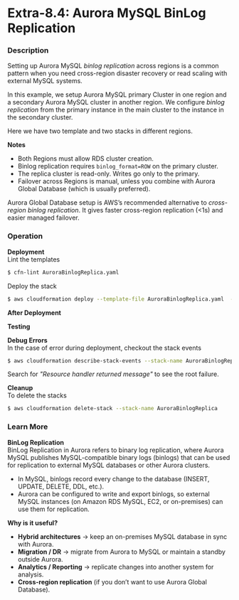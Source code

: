 # Extra-8.4: Aurora MySQL BinLog Replication

### Description

Setting up Aurora MySQL _binlog replication_ across regions is a common pattern when you need cross-region disaster recovery or read scaling with external MySQL systems.   

In this example, we setup Aurora MySQL primary Cluster in one region and a secondary Aurora MySQL cluster in another region.
We configure _binlog replication_ from the primary instance in the main cluster to the instance in the secondary cluster.  

Here we have two template and two stacks in different regions.

**Notes**
* Both Regions must allow RDS cluster creation.
* Binlog replication requires `binlog_format=ROW` on the primary cluster.
* The replica cluster is read-only. Writes go only to the primary.
* Failover across Regions is manual, unless you combine with Aurora Global Database (which is usually preferred).

Aurora Global Database setup is AWS’s recommended alternative to _cross-region binlog replication_. It gives faster cross-region replication (<1s) and easier managed failover.   

### Operation

**Deployment**  
Lint the templates

```bash
$ cfn-lint AuroraBinlogReplica.yaml
```

Deploy the stack

```bash
$ aws cloudformation deploy --template-file AuroraBinlogReplica.yaml  --stack-name AuroraBinlogReplica --parameter-overrides file://secret-parameters.json --capabilities CAPABILITY_NAMED_IAM
```

**After Deployment**


**Testing**

**Debug Errors**  
 In the case of error during deployment, checkout the stack events

```bash
$ aws cloudformation describe-stack-events --stack-name AuroraBinlogReplica > events.json
```

Search for _"Resource handler returned message"_ to see the root failure.

**Cleanup**  
To delete the stacks

```bash
$ aws cloudformation delete-stack --stack-name AuroraBinlogReplica
```

### Learn More
__BinLog Replication__  
BinLog Replication in Aurora refers to binary log replication, where Aurora MySQL publishes MySQL-compatible binary logs (binlogs) that can be used for replication to external MySQL databases or other Aurora clusters.
* In MySQL, binlogs record every change to the database (INSERT, UPDATE, DELETE, DDL, etc.).
* Aurora can be configured to write and export binlogs, so external MySQL instances (on Amazon RDS MySQL, EC2, or on-premises) can use them for replication.

__Why is it useful?__  
* __Hybrid architectures__ → keep an on-premises MySQL database in sync with Aurora.
* __Migration / DR__ → migrate from Aurora to MySQL or maintain a standby outside Aurora.
* __Analytics / Reporting__ → replicate changes into another system for analysis.
* __Cross-region replication__ (if you don’t want to use Aurora Global Database).
